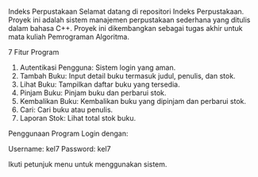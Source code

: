 Indeks Perpustakaan
Selamat datang di repositori Indeks Perpustakaan. 
Proyek ini adalah sistem manajemen perpustakaan sederhana yang ditulis dalam bahasa C++. 
Proyek ini dikembangkan sebagai tugas akhir untuk mata kuliah Pemrograman Algoritma.

7 Fitur Program
1. Autentikasi Pengguna: Sistem login yang aman.
2. Tambah Buku: Input detail buku termasuk judul, penulis, dan stok.
3. Lihat Buku: Tampilkan daftar buku yang tersedia.
4. Pinjam Buku: Pinjam buku dan perbarui stok.
5. Kembalikan Buku: Kembalikan buku yang dipinjam dan perbarui stok.
6. Cari: Cari buku atau penulis.
7. Laporan Stok: Lihat total stok buku.

Penggunaan Program
Login dengan:

Username: kel7
Password: kel7

Ikuti petunjuk menu untuk menggunakan sistem.
